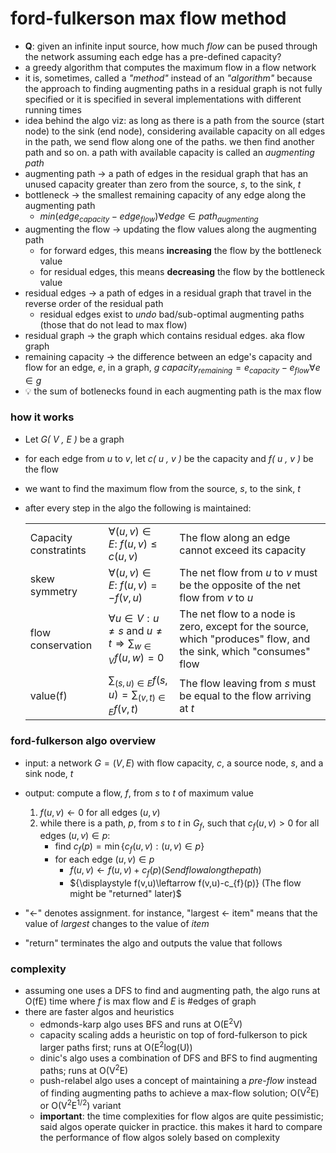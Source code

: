 # ford-fulkerson max flow method
* **Q**: given an infinite input source, how much *flow* can be pused through the network assuming each edge has a pre-defined capacity?
* a greedy algorithm that computes the maximum flow in a flow network
* it is, sometimes, called a *"method"* instead of an *"algorithm"* because the approach to finding augmenting paths in a residual graph is not fully specified or it is specified in several implementations with different running times
* idea behind the algo viz: as long as there is a path from the source (start node) to the sink (end node), considering available capacity on all edges in the path, we send flow along one of the paths. we then find another path and so on. a path with available capacity is called an *augmenting path*
* augmenting path &rarr; a path of edges in the residual graph that has an unused capacity greater than zero from the source, *s*, to the sink, *t*
* bottleneck &rarr; the smallest remaining capacity of any edge along the augmenting path
    - ${\displaystyle min(edge_{capacity} - edge_{flow}) \forall edge \in path_{augmenting}}$
* augmenting the flow &rarr; updating the flow values along the augmenting path
    - for forward edges, this means **increasing** the flow by the bottleneck value
    - for residual edges, this means **decreasing** the flow by the bottleneck value
* residual edges &rarr; a path of edges in a residual graph that travel in the reverse order of the residual path
    - residual edges exist to *undo* bad/sub-optimal augmenting paths (those that do not lead to max flow)
* residual graph &rarr; the graph which contains residual edges. aka flow graph
* remaining capacity &rarr; the difference between an edge's capacity and flow for an edge, *e*, in a graph, *g*
    ${\displaystyle capacity_{remaining} = e_{capacity} - e_{flow} \forall e \in g}$
* :bulb: the sum of botlenecks found in each augmenting path is the max flow
### how it works
* Let *G( V , E )*  be a graph
* for each edge from *u* to *v*, let *c( u , v )* be the capacity and *f( u , v )*  be the flow
* we want to find the maximum flow from the source, *s*, to the sink, *t*
* after every step in the algo the following is maintained:

    ||||
    |:---|:---|:---|
    |Capacity constratints|${\displaystyle \forall (u,v)\in E:\ f(u,v)\leq c(u,v)}$|The flow along an edge cannot exceed its capacity|
    |skew symmetry|${\displaystyle \forall (u,v)\in E:\ f(u,v)=-f(v,u)}$|The net flow from *u* to *v* must be the opposite of the net flow from *v* to *u* |
    |flow conservation|${\displaystyle \forall u\in V:u\neq s{\text{ and }}u\neq t\Rightarrow \sum _{w\in V}f(u,w)=0}$|The net flow to a node is zero, except for the source, which "produces" flow, and the sink, which "consumes" flow|
    |value(f)|${\displaystyle \sum _{(s,u)\in E}f(s,u)=\sum _{(v,t)\in E}f(v,t)}$|The flow leaving from *s* must be equal to the flow arriving at *t*|

### ford-fulkerson algo overview
* input: a network ${\displaystyle G=(V,E)}$ with flow capacity, *c*, a source node, *s*, and a sink node, *t*
* output: compute a flow, *f*, from *s* to *t* of maximum value

    1. ${\displaystyle f(u,v)\leftarrow 0}$ for all edges ${\displaystyle (u,v)}$
    2. while there is a path, *p*, from *s* to *t* in ${\displaystyle G_{f}}$, such that ${\displaystyle c_{f}(u,v)>0}$ for all edges ${\displaystyle (u,v)\in p}$:
        * find ${\displaystyle c_{f}(p)=\min\{c_{f}(u,v):(u,v)\in p\}}$
        * for each edge ${\displaystyle (u,v)\in p}$
            - ${\displaystyle f(u,v)\leftarrow f(u,v)+c_{f}(p)} (Send flow along the path)$
            - ${\displaystyle f(v,u)\leftarrow f(v,u)-c_{f}(p)} (The flow might be "returned" later)$

* "←" denotes assignment. for instance, "largest ← item" means that the value of *largest* changes to the value of *item*
* "return" terminates the algo and outputs the value that follows
### complexity
* assuming one uses a DFS to find and augmenting path, the algo runs at O(fE) time where *f* is max flow and *E* is #edges of graph
* there are faster algos and heuristics
    - edmonds-karp algo uses BFS and runs at O(E<sup>2</sup>V)
    - capacity scaling adds a heuristic on top of ford-fulkerson to pick larger paths first; runs at O(E<sup>2</sup>log(U))
    - dinic's algo uses a combination of DFS and BFS to find augmenting paths; runs at O(V<sup>2</sup>E)
    - push-relabel algo uses a concept of maintaining a *pre-flow* instead of finding augmenting paths to achieve a max-flow solution; O(V<sup>2</sup>E) or O(V<sup>2</sup>E<sup>1/2</sup>) variant
    - **important**: the time complexities for flow algos are quite pessimistic; said algos operate quicker in practice. this makes it hard to compare the performance of flow algos solely based on complexity
